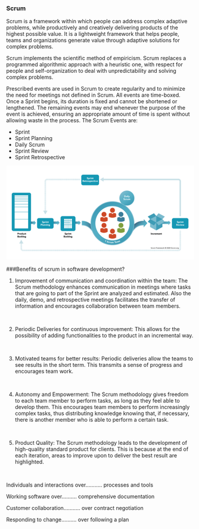 ### Scrum

Scrum is a framework within which people can address complex adaptive problems, while productively and creatively delivering products of the highest possible value. It is a lightweight framework that helps people, teams and organizations generate value through adaptive solutions for complex problems.

Scrum implements the scientific method of empiricism. Scrum replaces a programmed algorithmic approach with a heuristic one, with respect for people and self-organization to deal with unpredictability and solving complex problems.

Prescribed events are used in Scrum to create regularity and to minimize the need for meetings not defined in Scrum. All events are time-boxed. Once a Sprint begins, its duration is fixed and cannot be shortened or lengthened. The remaining events may end whenever the purpose of the event is achieved, ensuring an appropriate amount of time is spent without allowing waste in the process. The Scrum Events are:

- Sprint
- Sprint Planning
- Daily Scrum
- Sprint Review
- Sprint Retrospective

![Scrum](Images\scrumorg-scrum-framework-3000.png)

###Benefits of scrum in software development?

1. Improvement of communication and coordination within the team: The Scrum methodology enhances communication in meetings where tasks that are going to part of the Sprint are analyzed and estimated. Also the daily, demo, and retrospective meetings facilitates the transfer of information and encourages collaboration between team members.
<p>&nbsp;</p>

2. Periodic Deliveries for continuous improvement: This allows for the possibility of adding functionalities to the product in an incremental way.
<p>&nbsp;</p>

3. Motivated teams for better results: Periodic deliveries allow the teams to see results in the short term. This transmits a sense of progress and encourages team work.
<p>&nbsp;</p>

4. Autonomy and Empowerment: The Scrum methodology gives freedom to each team member to perform tasks, as long as they feel able to develop them. This encourages team members to perform increasingly complex tasks, thus distributing knowledge knowing that, if necessary, there is another member who is able to perform a certain task.
<p>&nbsp;</p>

5. Product Quality: The Scrum methodology leads to the development of high-quality standard product for clients. This is because at the end of each iteration, areas to improve upon to deliver the best result are highlighted.
<p>&nbsp;</p>

Individuals and interactions over……….. processes and tools

Working software over………. comprehensive documentation

Customer collaboration……….. over contract negotiation

Responding to change………. over following a plan
